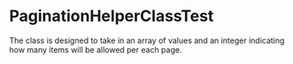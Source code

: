 # PaginationHelperClassTest
The class is designed to take in an array of values and an integer indicating how many items will be allowed per each page. 
